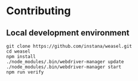 # Contributing

## Local development environment

```
git clone https://github.com/instana/weasel.git
cd weasel
npm install
./node_modules/.bin/webdriver-manager update
./node_modules/.bin/webdriver-manager start
npm run verify
```
